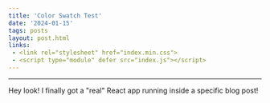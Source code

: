 ```yaml
---
title: 'Color Swatch Test'
date: '2024-01-15'
tags: posts
layout: post.html
links:
 - <link rel="stylesheet" href="index.min.css">
 - <script type="module" defer src="index.js"></script>
---
```


<div id="react-root"></div>

<hr>

Hey look! I finally got a "real" React app running inside a specific blog post!